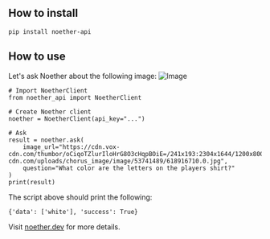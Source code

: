 
## How to install
```
pip install noether-api
```

## How to use
Let's ask Noether about the following image:
![Image](https://cdn.vox-cdn.com/thumbor/oCiqoTZlurIloHrG8O3cHqpBOiE=/241x193:2304x1644/1200x800/filters:focal(1034x301:1446x713)/cdn.vox-cdn.com/uploads/chorus_image/image/53741489/618916710.0.jpg)

```
# Import NoetherClient
from noether_api import NoetherClient

# Create Noether client
noether = NoetherClient(api_key="...")

# Ask 
result = noether.ask(
	image_url="https://cdn.vox-cdn.com/thumbor/oCiqoTZlurIloHrG8O3cHqpBOiE=/241x193:2304x1644/1200x800/filters:focal(1034x301:1446x713)/cdn.vox-cdn.com/uploads/chorus_image/image/53741489/618916710.0.jpg",
	question="What color are the letters on the players shirt?"
)
print(result)
```
The script above should print the following:
```
{'data': ['white'], 'success': True}
```

Visit [noether.dev](https://noether.dev) for more details.